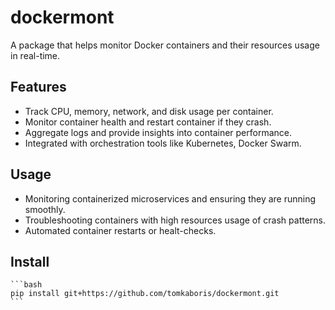 # dockermont
A package that helps monitor Docker containers and their resources usage in real-time.

## Features
- Track CPU, memory, network, and disk usage per container.
- Monitor container health and restart container if they crash.
- Aggregate logs and provide insights into container performance.
- Integrated with orchestration tools like Kubernetes, Docker Swarm.

## Usage
- Monitoring containerized microservices and ensuring they are running smoothly.
- Troubleshooting containers with high resources usage of crash patterns.
- Automated container restarts or healt-checks.

## Install
    ```bash
    pip install git+https://github.com/tomkaboris/dockermont.git
    ```